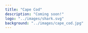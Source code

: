 ```yaml
---
title: "Cape Cod"
description: "Coming soon!"
logo: "../images/shark.svg"
background: "../images/cape_cod.jpg"
---
```


